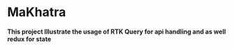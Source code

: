 # MaKhatra 

**This project Illustrate the usage of RTK Query for api handling and as well redux for state**

